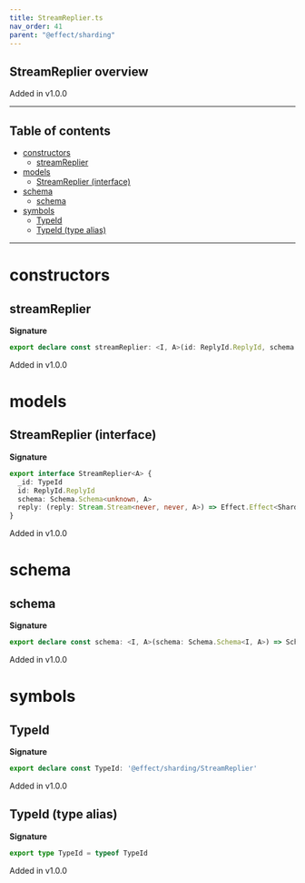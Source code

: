 ```yaml
---
title: StreamReplier.ts
nav_order: 41
parent: "@effect/sharding"
---
```


## StreamReplier overview

Added in v1.0.0

---

<h2 class="text-delta">Table of contents</h2>

- [constructors](#constructors)
  - [streamReplier](#streamreplier)
- [models](#models)
  - [StreamReplier (interface)](#streamreplier-interface)
- [schema](#schema)
  - [schema](#schema-1)
- [symbols](#symbols)
  - [TypeId](#typeid)
  - [TypeId (type alias)](#typeid-type-alias)

---

# constructors

## streamReplier

**Signature**

```ts
export declare const streamReplier: <I, A>(id: ReplyId.ReplyId, schema: Schema.Schema<I, A>) => StreamReplier<A>
```

Added in v1.0.0

# models

## StreamReplier (interface)

**Signature**

```ts
export interface StreamReplier<A> {
  _id: TypeId
  id: ReplyId.ReplyId
  schema: Schema.Schema<unknown, A>
  reply: (reply: Stream.Stream<never, never, A>) => Effect.Effect<Sharding.Sharding, never, void>
}
```

Added in v1.0.0

# schema

## schema

**Signature**

```ts
export declare const schema: <I, A>(schema: Schema.Schema<I, A>) => Schema.Schema<I, StreamReplier<A>>
```

Added in v1.0.0

# symbols

## TypeId

**Signature**

```ts
export declare const TypeId: '@effect/sharding/StreamReplier'
```

Added in v1.0.0

## TypeId (type alias)

**Signature**

```ts
export type TypeId = typeof TypeId
```

Added in v1.0.0
